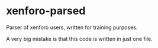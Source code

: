 # xenforo-parsed
Parser of xenforo users, written for training purposes.

A very big mistake is that this code is written in just one file.

